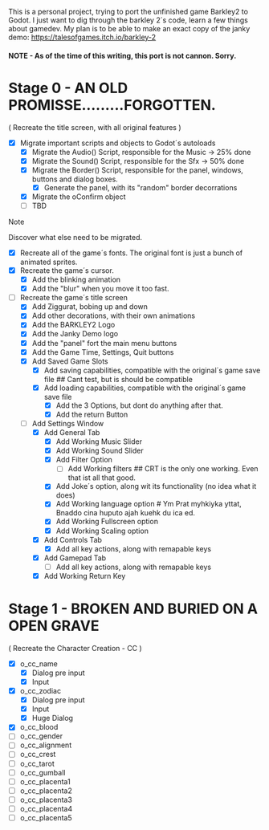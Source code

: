 This is a personal project, trying to port the unfinished game Barkley2 to Godot.
I just want to dig through the barkley 2´s code, learn a few things about gamedev. My plan is to be able to make an exact copy of the janky demo: https://talesofgames.itch.io/barkley-2
#### NOTE - As of the time of this writing, this port is not cannon. Sorry.


# Stage 0 - AN OLD PROMISSE.........FORGOTTEN.
( Recreate the title screen, with all original features )
  - [x] Migrate important scripts and objects to Godot´s autoloads
	- [x] Migrate the Audio() Script, responsible for the Music -> 25% done
	- [x] Migrate the Sound() Script, responsible for the Sfx -> 50% done
	- [x] Migrate the Border() Script, responsible for the panel, windows, buttons and dialog boxes.
	  - [x] Generate the panel, with its "random" border decorrations
	- [x] Migrate the oConfirm object
	- [ ] TBD
> [!NOTE]
> Discover what else need to be migrated.

  - [x] Recreate all of the game´s fonts. The original font is just a bunch of animated sprites.
  - [x] Recreate the game´s cursor.
	- [x] Add the blinking animation
	- [x] Add the "blur" when you move it too fast.
  - [ ] Recreate the game´s title screen
	- [x] Add Ziggurat, bobing up and down
	- [x] Add other decorations, with their own animations
	- [x] Add the BARKLEY2 Logo
	- [x] Add the Janky Demo logo
	- [x] Add the "panel" fort the main menu buttons
	- [x] Add the Game Time, Settings, Quit buttons
	- [x] Add Saved Game Slots
	  - [x] Add saving capabilities, compatible with the original´s game save file ## Cant test, but is should be compatible
	  - [x] Add loading capabilities, compatible with the original´s game save file
		- [x] Add the 3 Options, but dont do anything after that.
		- [x] Add the return Button
	- [ ] Add Settings Window
	  - [x] Add General Tab
		- [x] Add Working Music Slider
		- [x] Add Working Sound Slider
		- [x] Add Filter Option
		  - [ ] Add Working filters ## CRT is the only one working. Even that ist all that good.
		- [x] Add Joke´s option, along wit its functionality (no idea what it does)
		- [x] Add Working language option # Ym Prat myhkiyka yttat, Bnaddo cina huputo ajah kuehk du ica ed.
		- [x] Add Working Fullscreen option
		- [x] Add Working Scaling option
	  - [x] Add Controls Tab
		- [x] Add all key actions, along with remapable keys
	  - [x] Add Gamepad Tab
		- [ ] Add all key actions, along with remapable keys
	  - [x] Add Working Return Key
	  
# Stage 1 - BROKEN AND BURIED ON A OPEN GRAVE
( Recreate the Character Creation - CC )
- [x] o_cc_name
	- [x] Dialog pre input
	- [x] Input
- [x] o_cc_zodiac
	- [x] Dialog pre input
	- [x] Input
	- [x] Huge Dialog
- [x] o_cc_blood
- [ ] o_cc_gender
- [ ] o_cc_alignment
- [ ] o_cc_crest
- [ ] o_cc_tarot
- [ ] o_cc_gumball
- [ ] o_cc_placenta1
- [ ] o_cc_placenta2
- [ ] o_cc_placenta3
- [ ] o_cc_placenta4
- [ ] o_cc_placenta5
